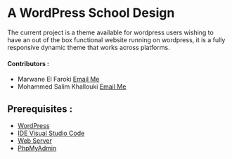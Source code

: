 # A WordPress School Design

The current project is a theme available for wordpress users wishing to have an out of the box functional website running on wordpress, it is a fully responsive dynamic theme that works across platforms.

#### Contributors :
- Marwane El Faroki        [Email Me](mailto:elfaroki.m.i@gmail.com)
- Mohammed Salim Khallouki [Email Me](mailto:khallouki.mohammed.salim@gmail.com)

## Prerequisites :

- [WordPress](https://wordpress.com/)
- [IDE Visual Studio Code](https://code.visualstudio.com/)
- [Web Server](https://www.apachefriends.org/)
- [PhpMyAdmin](https://www.phpmyadmin.net/)

